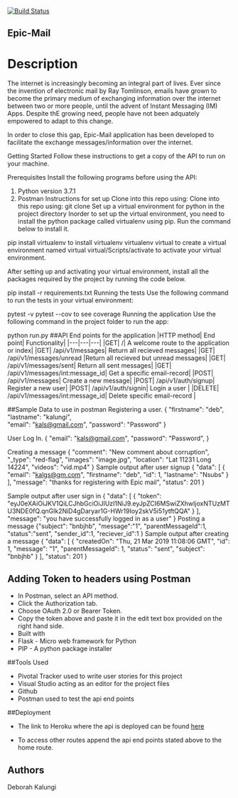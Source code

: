 [![Build Status](https://travis-ci.org/nanfuka/epic-mail-api.svg?branch=integrations)](https://travis-ci.org/nanfuka/epic-mail-api)
## Epic-Mail

# Description

The internet is increasingly becoming an integral part of lives. Ever since the invention of electronic mail by Ray Tomlinson, emails have grown to become the primary medium of exchanging information over the internet between two or more people, until the advent of Instant Messaging (IM) Apps. Despite thE growing need, people have not been adquately empowered to adapt to this change.

In order to close this gap, Epic-Mail application has been developed to facilitate the exchange messages/information over the internet.

Getting Started
Follow these instructions to get a copy of the API to run on your machine.

Prerequisites
Install the following programs before using the API:

1. Python version 3.7.1
2. Postman
Instructions for set up
Clone into this repo using:
Clone into this repo using:
git clone 
Set up a virtual environment for python in the project directory
Inorder to set up the virtual environment, you need to install the python package called virtualenv using pip. Run the command below to install it.

pip install virtualenv to install virtualenv
virtualenv virtual to create a virtual environment named virtual
virtual/Scripts/activate to activate your virtual environment.


After setting up and activating your virtual environment, install all the packages required by the project by running the code below.

pip install -r requirements.txt
Running the tests
Use the following command to run the tests in your virtual environment:

pytest -v
pytest --cov to see coverage
Running the application
Use the following command in the project folder to run the app:

python run.py
##API End points for the application
|HTTP method|	End point|	Functionality|
|---|---|---|
|GET|	/|	A welcome route to the application or index|
|GET|	/api/v1/messages|	Return all recieved messages|
|GET|	/api/v1/messages/unread	|Return all recieved but unread messages|
|GET|	/api/v1/messages/sent|	Return all sent messages|
|GET|	/api/v1/messages/int:message_id|	Get a specific email-record|
|POST|	/api/v1/messages|	Create a new message|
|POST|	/api/v1/auth/signup|	Register a new user|
|POST|	/api/v1/auth/signin|	Login a user |
|DELETE|	/api/v1/messages/int:message_id|	Delete specific email-record |

##Sample Data to use in postman
Registering a user.
{
	"firstname": "deb",
	"lastname": "kalungi",	
	"email": "kals@gmail.com",
	"password": "Password"
}

User Log In.
{
	"email": "kals@gmail.com",
	"password": "Password",
}

Creating a message
{
	"comment": "New comment about corruption",
	"_type": "red-flag",
	"images": "image.jpg",
	"location": "Lat 11231 Long 14224",
	"videos": "vid.mp4"
}
Sample output after user signup
{
    "data": [
        {
            "email": "kalgs@gm.com",
            "firstname": "deb",
            "id": 1,
            "lastname": "Nsubs"
        }
    ],
    "message": "thanks for registering with Epic mail",
    "status": 201
}

Sample output after user sign in
{
    "data": [
        {
            "token": "eyJ0eXAiOiJKV1QiLCJhbGciOiJIUzI1NiJ9.eyJpZCI6MSwiZXhwIjoxNTUzMTU3NDE0fQ.qnGlk2NiD4gDaryar1G-HWr19Ioy2skV5i51ytftQQA"
        }
    ],
    "message": "you have successfully logged in as a user"
}
Posting a message
{"subject": "bnbjhb",
    "message":"1",
    "parentMessageId":1,
    "status":"sent",
    "sender_id":1,
    "reciever_id":1
    }
Sample output after creating a message
{
    "data": [
        {
            "createdOn": "Thu, 21 Mar 2019 11:08:06 GMT",
            "id": 1,
            "message": "1",
            "parentMessageId": 1,
            "status": "sent",
            "subject": "bnbjhb"
        }
    ],
    "status": 201
}
## Adding Token to headers using Postman
- In Postman, select an API method.
- Click the Authorization tab.
- Choose OAuth 2.0 or Bearer Token.
- Copy the token above and paste it in the edit text box provided on the right hand side.
- Built with
- Flask - Micro web framework for Python
- PIP - A python package installer

##Tools Used
- Pivotal Tracker used to write user stories for this project
- Visual Studio acting as an editor for the project files
- Github
- Postman used to test the api end points

##Deployment
- The link to Heroku where the api is deployed can be found [here](https://epicd.herokuapp.com/)

- To access other routes append the api end points stated above to the home route.

## Authors
Deborah Kalungi
